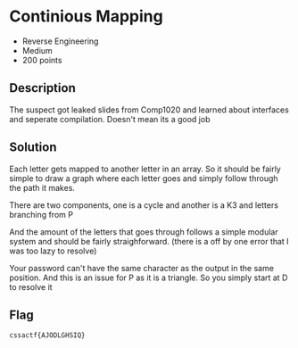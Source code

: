 # Continious Mapping

- Reverse Engineering
- Medium
- 200 points
  
## Description

The suspect got leaked slides from Comp1020 and learned about interfaces and seperate compilation. Doesn't mean its a good job

## Solution

Each letter gets mapped to another letter in an array. So it should be fairly simple to draw a graph where each letter goes and simply follow through the path it makes. 

There are two components, one is a cycle and another is a K3 and letters branching from P 

And the amount of the letters that goes through follows a simple modular system and should be fairly straighforward. (there is a off by one error that I was too lazy to resolve)

Your password can't have the same character as the output in the same position. And this is an issue for P as it is a triangle. So you simply start at D to resolve it

## Flag 

`cssactf{AJODLGHSIQ}`
